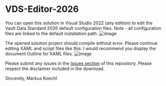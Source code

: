 # VDS-Editor-2026

You can open this solution in Visual Studio 2022 (any edition) to edit the Vault Data Standard 2026 default configuration files.
Note - all configuration files are linked to the default installation path.
![image](https://github.com/user-attachments/assets/a36b1375-8839-4137-b1a1-8f247cde834c)

The opened solution project should compile without error.
Please continue editing XAML and script files like this: I would recommend you display the document Outline for XAML files.
![image](https://github.com/user-attachments/assets/ca39a664-3afd-4685-b1e8-47eb53485300)

Please submit any issues in the [Issues section](https://github.com/koechlm/VDS-Editor-2026/issues) of this repository.
Please respect the disclaimer included in the download.

Sincerely,
Markus Koechl



